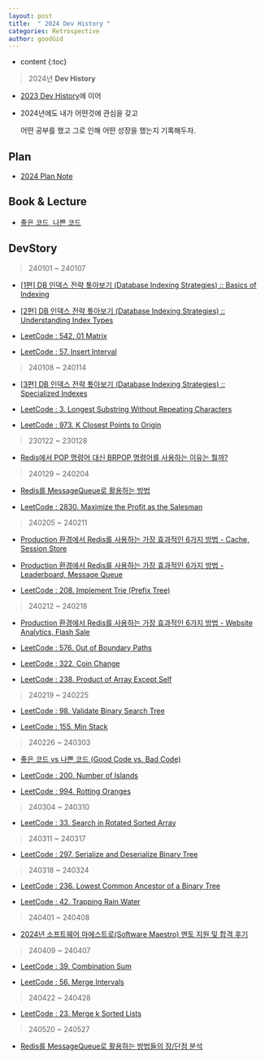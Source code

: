 ```yaml
---
layout: post
title:  " 2024 Dev History "
categories: Retrospective
author: goodGid
---
```

* content
{:toc}

> 2024년 **Dev History**

* [2023 Dev History]({{site.url}}/2023-Retrospective)에 이어

* 2024년에도 내가 어떤것에 관심을 갖고

  어떤 공부를 했고 그로 인해 어떤 성장을 했는지 기록해두자.


## Plan

* [2024 Plan Note](https://gist.github.com/goodGid/4af05baf38573fc1b605f40b55469a9d)

<script src="https://gist.github.com/goodGid/4af05baf38573fc1b605f40b55469a9d.js"></script>

## Book & Lecture

* [좋은 코드, 나쁜 코드](https://shorturl.at/bovyC)



## DevStory

> 240101 ~ 240107

* [[1편] DB 인덱스 전략 톺아보기 (Database Indexing Strategies) :: Basics of Indexing]({{site.url}}/Tech-Database-Indexing-Strategies-1)

* [[2편] DB 인덱스 전략 톺아보기 (Database Indexing Strategies) :: Understanding Index Types]({{site.url}}/Tech-Database-Indexing-Strategies-2)

* [LeetCode : 542. 01 Matrix]({{site.url}}/LeetCode-01-Matrix/#1-code-24-01-07)

* [LeetCode : 57. Insert Interval]({{site.url}}//#1-code-24-01-07)

> 240108 ~ 240114

* [[3편] DB 인덱스 전략 톺아보기 (Database Indexing Strategies) :: Specialized Indexes]({{site.url}}/Tech-Database-Indexing-Strategies-3)

* [LeetCode : 3. Longest Substring Without Repeating Characters]({{site.url}}/LeetCode-Longest-Substring-Without-Repeating-Characters/#1-code-24-01-13-x)

* [LeetCode : 973. K Closest Points to Origin]({{site.url}}/LeetCode-K-Closest-Points-to-Origin/#1-code-24-01-14)

> 230122 ~ 230128

* [Redis에서 POP 명령어 대신 BRPOP 명령어를 사용하는 이유는 뭘까?]({{site.url}}/Redis-Why-Use-BRPOP-Instead-of-POP)

> 240129 ~ 240204

* [Redis를 MessageQueue로 활용하는 방법]({{site.url}}/Redis-We-Use-Redis-As-Message-Queue)

* [LeetCode : 2830. Maximize the Profit as the Salesman]({{site.url}}/LeetCode-Maximize-The-Profit-As-The-Salesman/#1-code-24-02-04)

> 240205 ~ 240211

* [Production 환경에서 Redis를 사용하는 가장 효과적인 6가지 방법 - Cache, Session Store]({{site.url}}/Redis-Most-Impactful-Ways-Redis-Is-Used-In-Production-Systems-1)

* [Production 환경에서 Redis를 사용하는 가장 효과적인 6가지 방법 - Leaderboard, Message Queue]({{site.url}}/Redis-Most-Impactful-Ways-Redis-Is-Used-In-Production-Systems-2)

* [LeetCode : 208. Implement Trie (Prefix Tree)]({{site.url}}/LeetCode-Implement-Trie-Prefix-Tree/#2-code-24-02-11)

> 240212 ~ 240218

* [Production 환경에서 Redis를 사용하는 가장 효과적인 6가지 방법 - Website Analytics, Flash Sale]({{site.url}}/Redis-Most-Impactful-Ways-Redis-Is-Used-In-Production-Systems-3)

* [LeetCode : 576. Out of Boundary Paths]({{site.url}}/LeetCode-Out-of-Boundary-Paths/#1-code-24-02-12)

* [LeetCode : 322. Coin Change]({{site.url}}/LeetCode-Coin-Change/#3-code-24-02-18-x)

* [LeetCode : 238. Product of Array Except Self]({{site.url}}/#2-code-24-02-18)

> 240219 ~ 240225

* [LeetCode : 98. Validate Binary Search Tree]({{site.url}}/LeetCode-Validate-Binary-Search-Tree/#2-code-24-02-25)

* [LeetCode : 155. Min Stack]({{site.url}}/LeetCode-Min-Stack/#1-code-24-02-25)

> 240226 ~ 240303

* [좋은 코드 vs 나쁜 코드 (Good Code vs. Bad Code)]({{site.url}}/Tech-Good-Code-vs-Bad-Code)

* [LeetCode : 200. Number of Islands]({{site.url}}/LeetCode-Number-of-Islands/#2-code-24-03-01)

* [LeetCode : 994. Rotting Oranges]({{site.url}}/LeetCode-Rotting-Oranges/#1-code-24-03-03)

> 240304 ~ 240310

* [LeetCode : 33. Search in Rotated Sorted Array]({{site.url}}/LeetCode-Search-in-Rotated-Sorted-Array/#3-code-24-03-09)

> 240311 ~ 240317

* [LeetCode : 297. Serialize and Deserialize Binary Tree]({{site.url}}/LeetCode-Serialize-and-Deserialize-Binary-Tree/#2-code-24-03-18)

> 240318 ~ 240324

* [LeetCode : 236. Lowest Common Ancestor of a Binary Tree]({{site.url}}/LeetCode-Lowest-Common-Ancestor-of-a-Binary-Tree/#3-code-24-03-23)

* [LeetCode : 42. Trapping Rain Water]({{site.url}}/LeetCode-Trapping-Rain-Water/#2-code-24-03-24)

> 240401 ~ 240408

* [2024년 소프트웨어 마에스트로(Software Maestro) 멘토 지원 및 합격 후기]({{site.url}}/2024-Software-Maestro-Mentor-Apply-Pass-Reivew)

> 240409 ~ 240407

* [LeetCode : 39. Combination Sum]({{site.url}}/LeetCode-Combination-Sum/#3-code-24-04-07)

* [LeetCode : 56. Merge Intervals]({{site.url}}/LeetCode-Merge-Intervals/#2-code-24-04-08)

> 240422 ~ 240428

* [LeetCode : 23. Merge k Sorted Lists]({{site.url}}/LeetCode-Merge-k-Sorted-Lists/#2-code-24-04-28)

> 240520 ~ 240527

* [Redis를 MessageQueue로 활용하는 방법들의 장/단점 분석]({{site.url}}/Redis-Analysis-Of-The-Pros-And-Cons-Of-Using-Redis-As-A-MessageQueue)